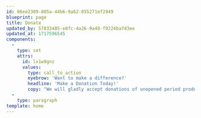 ```yaml
---
id: 06ee2309-805a-44b6-9a62-055271ef2949
blueprint: page
title: Donate
updated_by: 57833485-e8fc-4a26-9a48-f9224ba7d3ee
updated_at: 1717596545
components:
  -
    type: set
    attrs:
      id: lx1w9gnz
      values:
        type: call_to_action
        eyebrow: 'Want to make a difference?'
        headline: 'Make a Donation Today!'
        copy: "We will gladly accept donations of unopened period products placed directly in our pantries. If you would like to make a financial contribution, follow [**this link**](https://mooncatchers.networkforgood.com/projects/227794-period-pantries-2024) to The MoonCatcher Project's period pantry supply donation page!"
  -
    type: paragraph
template: home
---
```

